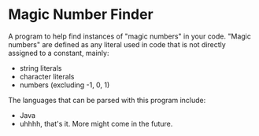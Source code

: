 # Magic Number Finder
A program to help find instances of "magic numbers" in your code. "Magic numbers" are defined as any literal used in code that is not directly assigned to a constant, mainly:
- string literals
- character literals
- numbers (excluding -1, 0, 1)

The languages that can be parsed with this program include:
- Java
- uhhhh, that's it. More might come in the future.
